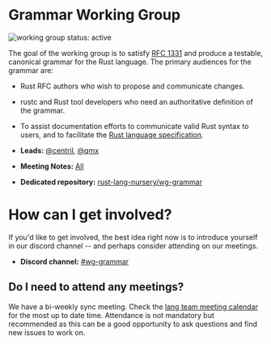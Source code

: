 # Grammar Working Group
![working group status: active][status]

The goal of the working group is to satisfy [RFC 1331] and produce a testable,
canonical grammar for the Rust language. The primary audiences for the grammar
are:

- Rust RFC authors who wish to propose and communicate changes.
- rustc and Rust tool developers who need an authoritative definition of the
  grammar.
- To assist documentation efforts to communicate valid Rust syntax to users,
  and to facilitate the [Rust language specification].

- **Leads:** [@centril][centril], [@qmx][qmx]
- **Meeting Notes:** [All][meeting-notes]
- **Dedicated repository:** [rust-lang-nursery/wg-grammar][wg-grammar]

[status]: https://img.shields.io/badge/status-active-brightgreen.svg?style=for-the-badge
[centril]: https://github.com/centril
[qmx]: https://github.com/qmx
[wg-grammar]: https://github.com/rust-lang-nursery/wg-grammar
[meeting-notes]: https://github.com/rust-lang-nursery/wg-grammar/blob/master/misc/meeting-notes.md

# How can I get involved?

If you'd like to get involved, the best idea right now is to introduce yourself
in our discord channel -- and perhaps consider attending on our meetings.

- **Discord channel:** [#wg-grammar][discord]

## Do I need to attend any meetings?

We have a bi-weekly sync meeting. Check the [lang team meeting
calendar][calendar] for the most up to date time. Attendance is not mandatory
but recommended as this can be a good opportunity to ask questions and find new
issues to work on.

[calendar]:https://github.com/rust-lang/lang-team#meeting-calendar
[discord]: https://discord.gg/dj9NjJR
[RFC 1331]: https://github.com/rust-lang/rfcs/blob/master/text/1331-grammar-is-canonical.md
[Rust language specification]: https://github.com/rust-lang-nursery/reference/
